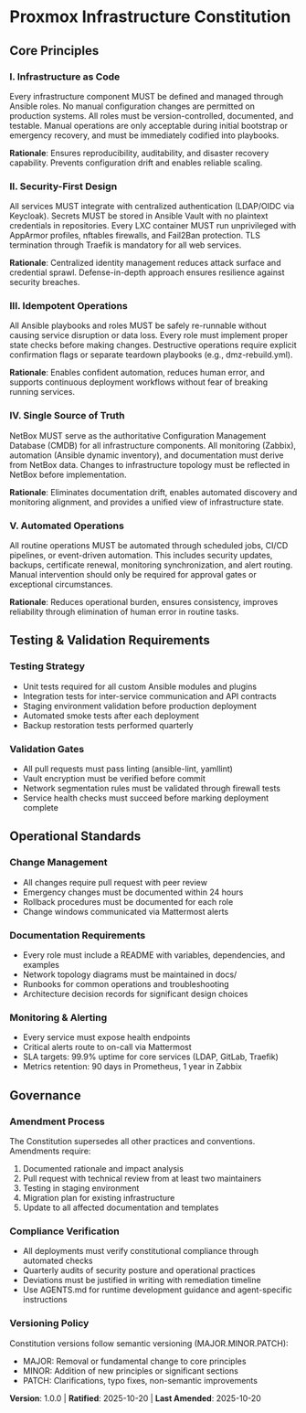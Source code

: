 <!-- Sync Impact Report
Version change: 0.0.0 → 1.0.0 (initial constitution)
Modified principles: N/A (initial creation)
Added sections: All sections (initial document)
Removed sections: None
Templates requiring updates:
  ✅ plan-template.md - updated with constitution checks
  ✅ spec-template.md - updated with infrastructure & security requirements
  ✅ tasks-template.md - updated with Ansible/infrastructure paths
  ✅ AGENTS.md - verified as runtime guidance file
Follow-up TODOs:
  - RATIFICATION_DATE requires confirmation or should be set to today (2025-10-20)
-->

# Proxmox Infrastructure Constitution

## Core Principles

### I. Infrastructure as Code
Every infrastructure component MUST be defined and managed through Ansible roles. No manual configuration changes are permitted on production systems. All roles must be version-controlled, documented, and testable. Manual operations are only acceptable during initial bootstrap or emergency recovery, and must be immediately codified into playbooks.

**Rationale**: Ensures reproducibility, auditability, and disaster recovery capability. Prevents configuration drift and enables reliable scaling.

### II. Security-First Design
All services MUST integrate with centralized authentication (LDAP/OIDC via Keycloak). Secrets MUST be stored in Ansible Vault with no plaintext credentials in repositories. Every LXC container MUST run unprivileged with AppArmor profiles, nftables firewalls, and Fail2Ban protection. TLS termination through Traefik is mandatory for all web services.

**Rationale**: Centralized identity management reduces attack surface and credential sprawl. Defense-in-depth approach ensures resilience against security breaches.

### III. Idempotent Operations
All Ansible playbooks and roles MUST be safely re-runnable without causing service disruption or data loss. Every role must implement proper state checks before making changes. Destructive operations require explicit confirmation flags or separate teardown playbooks (e.g., dmz-rebuild.yml).

**Rationale**: Enables confident automation, reduces human error, and supports continuous deployment workflows without fear of breaking running services.

### IV. Single Source of Truth
NetBox MUST serve as the authoritative Configuration Management Database (CMDB) for all infrastructure components. All monitoring (Zabbix), automation (Ansible dynamic inventory), and documentation must derive from NetBox data. Changes to infrastructure topology must be reflected in NetBox before implementation.

**Rationale**: Eliminates documentation drift, enables automated discovery and monitoring alignment, and provides a unified view of infrastructure state.

### V. Automated Operations
All routine operations MUST be automated through scheduled jobs, CI/CD pipelines, or event-driven automation. This includes security updates, backups, certificate renewal, monitoring synchronization, and alert routing. Manual intervention should only be required for approval gates or exceptional circumstances.

**Rationale**: Reduces operational burden, ensures consistency, improves reliability through elimination of human error in routine tasks.

## Testing & Validation Requirements

### Testing Strategy
- Unit tests required for all custom Ansible modules and plugins
- Integration tests for inter-service communication and API contracts
- Staging environment validation before production deployment
- Automated smoke tests after each deployment
- Backup restoration tests performed quarterly

### Validation Gates
- All pull requests must pass linting (ansible-lint, yamllint)
- Vault encryption must be verified before commit
- Network segmentation rules must be validated through firewall tests
- Service health checks must succeed before marking deployment complete

## Operational Standards

### Change Management
- All changes require pull request with peer review
- Emergency changes must be documented within 24 hours
- Rollback procedures must be documented for each role
- Change windows communicated via Mattermost alerts

### Documentation Requirements
- Every role must include a README with variables, dependencies, and examples
- Network topology diagrams must be maintained in docs/
- Runbooks for common operations and troubleshooting
- Architecture decision records for significant design choices

### Monitoring & Alerting
- Every service must expose health endpoints
- Critical alerts route to on-call via Mattermost
- SLA targets: 99.9% uptime for core services (LDAP, GitLab, Traefik)
- Metrics retention: 90 days in Prometheus, 1 year in Zabbix

## Governance

### Amendment Process
The Constitution supersedes all other practices and conventions. Amendments require:
1. Documented rationale and impact analysis
2. Pull request with technical review from at least two maintainers
3. Testing in staging environment
4. Migration plan for existing infrastructure
5. Update to all affected documentation and templates

### Compliance Verification
- All deployments must verify constitutional compliance through automated checks
- Quarterly audits of security posture and operational practices
- Deviations must be justified in writing with remediation timeline
- Use AGENTS.md for runtime development guidance and agent-specific instructions

### Versioning Policy
Constitution versions follow semantic versioning (MAJOR.MINOR.PATCH):
- MAJOR: Removal or fundamental change to core principles
- MINOR: Addition of new principles or significant sections
- PATCH: Clarifications, typo fixes, non-semantic improvements

**Version**: 1.0.0 | **Ratified**: 2025-10-20 | **Last Amended**: 2025-10-20